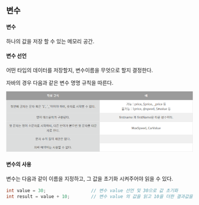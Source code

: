 ## 변수

#### 변수

하나의 값을 저장 할 수 있는 메모리 공간.



#### 변수 선언

어떤 타입의 데이터를 저장할지, 변수이름을 무엇으로 할지 결정한다.

자바의 경우 다음과 같은 변수 명명 규칙을 따른다.

<img src="./img/img1.png">



#### 변수의 사용

변수는 다음과 같이 이름을 지정하고, 그 값을 초기화 시켜주어야 읽을 수 있다.

```java
int value = 30;					// 변수 value 선언 및 30으로 값 초기화
int result = value + 10;		// 변수 value 의 값을 읽고 10을 더한 결과값을 result에 저장
```

